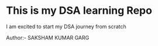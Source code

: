 # This is my DSA learning Repo
I am excited to start my DSA journey from scratch

Author:- SAKSHAM KUMAR GARG
